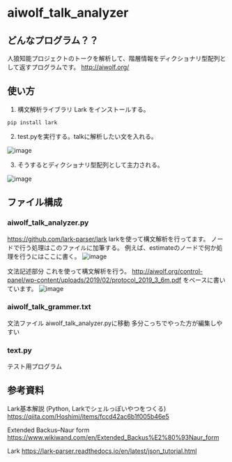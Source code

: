 # aiwolf_talk_analyzer

## どんなプログラム？？
人狼知能プロジェクトのトークを解析して、階層情報をディクショナリ型配列として返すプログラムです。
http://aiwolf.org/

## 使い方
1. 構文解析ライブラリ Lark をインストールする。
 ```
 pip install lark
 ```

2. test.pyを実行する。talkに解析したい文を入れる。

![image](https://user-images.githubusercontent.com/71608299/156884160-32be3689-9f3e-488a-a15b-61b2a03198d9.png)


3. そうするとディクショナリ型配列として主力される。

![image](https://user-images.githubusercontent.com/71608299/156884035-2f1eb25e-92b6-4418-98ba-ddf57cf270d8.png)


## ファイル構成
### aiwolf_talk_analyzer.py
https://github.com/lark-parser/lark
larkを使って構文解析を行ってます。
ノードで行う処理はこのファイルに加筆する。
例えば、estimateのノードで何か処理を行うにはここに書く。
![image](https://user-images.githubusercontent.com/71608299/156884677-fa4873e9-8364-4d31-82c4-64b9d26d8fef.png)

文法記述部分
これを使って構文解析を行う。
http://aiwolf.org/control-panel/wp-content/uploads/2019/02/protocol_2019_3_6m.pdf
をベースに書いています。
![image](https://user-images.githubusercontent.com/71608299/156893311-42457286-7334-49c8-825a-e583a7bcef75.png)


### aiwolf_talk_grammer.txt
文法ファイル
aiwolf_talk_analyzer.pyに移動
多分こっちでやった方が編集しやすい

### text.py
テスト用プログラム

## 参考資料
Lark基本解説 (Python, Larkでシェルっぽいやつをつくる)
https://qiita.com/Hoshimi/items/fccd42ac6b1f005b46e5

Extended Backus–Naur form
https://www.wikiwand.com/en/Extended_Backus%E2%80%93Naur_form

Lark
https://lark-parser.readthedocs.io/en/latest/json_tutorial.html
